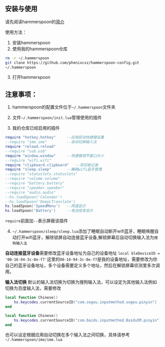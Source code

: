 
安装与使用
---
请先阅读hammerspoon的[简介](https://sspai.com/post/53992)

使用方法：

1. 安装hammerspoon
2. 使用我的hammerspoon仓库  

```bash
rm -r ~/.hammerspoon
git clone https://github.com/phenixcxz/hammerspoon-config.git   
~/.hammerspoon
```
3. 打开hammerspoon

注意事项：
---

1. hammerspoon的配置文件位于`~/.hammerspoon`文件夹

2. 文件`~/.hammerspoon/init.lua`管理使用的插件

3. 我的仓库已经启用的插件

```lua
require "hotkey.hotkey"		--应用启动快捷键设置
--require "ime.ime"			--自动切换输入法
require "reload.reload"
--require "usb.usb"
require "window.window"		--快捷键调节窗口大小
--require "wifi.wifi"
require "clipboard.clipboard"	--剪切板记录
require "sleep.sleep"		--睡眠wifi蓝牙管理
--require "statuslets.statuslets"
--require "volume.volume"
--require "battery.battery"
--require "speaker.speaker"
--require "audio.audio"
--hs.loadSpoon('Calendar')
--hs.loadSpoon('DeepLTranslate')
hs.loadSpoon('SpeedMenu')	--网速显示
hs.loadSpoon('Battery')		--电池信息显示
```
`require`前面加`--`表示屏蔽该插件  

4.  `~/.hammerspoon/sleep/sleep.lua`添加了睡眠自动断开wifi蓝牙，睡眠唤醒自动打开wifi蓝牙，解除锁屏自动连接蓝牙设备,解锁屏幕后自动切换输入法为`搜狗输入法`

**自动连接蓝牙设备**需要修改蓝牙设备地址为自己的设备地址
`local bleDeviceID = '00-16-94-3c-8e-f7'`这里的`00-16-94-3c-8e-f7`是我的设备地址，需要修改为你自己的蓝牙设备地址，多个设备需要定义多个地址，然后在解锁屏幕侦测里多次调用。

**输入法切换**
默认的输入法切换为切换为搜狗输入法，可以设定为其他输入法例如切换为百度输入法，需要修改

```lua
local function Chinese()
    hs.keycodes.currentSourceID("com.sogou.inputmethod.sogou.pinyin")
end
```

```lua
local function Chinese()
	hs.keycodes.currentSourceID("com.baidu.inputmethod.BaiduIM.pinyin")
end
```

也可以设定根据应用自动切换在多个输入法之间切换，具体请参考`~/.hammerspoon/ime/ime.lua`

